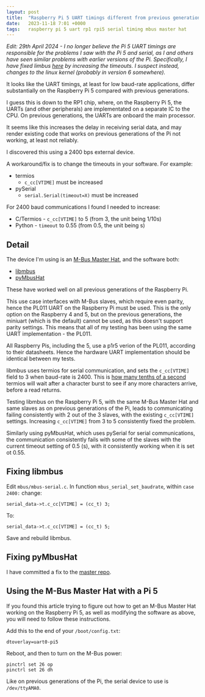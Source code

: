 ```yaml
---
layout: post
title:  "Raspberry Pi 5 UART timings different from previous generations"
date:   2023-11-18 7:01 +0000
tags:   raspberry pi 5 uart rp1 rpi5 serial timing mbus master hat
---
```


*Edit: 29th April 2024 - I no longer believe the Pi 5 UART timings are responsible for the problems I saw with the Pi 5 and serial, as I and others have seen similar problems with earlier versions of the Pi.  Specifically, I have fixed limbus [here](github.com/piersfinlayson/libmbus) by increasing the timeouts.  I suspect instead, changes to the linux kernel (probably in version 6 somewhere).*

It looks like the UART timings, at least for low baud-rate applications, differ substantially on the Raspberry Pi 5 compared with previous generations.

I guess this is down to the RP1 chip, where, on the Raspberry Pi 5, the UARTs (and other peripherals) are implementated on a separate IC to the CPU.  On previous generations, the UARTs are onboard the main processor.

It seems like this increases the delay in receiving serial data, and may render existing code that works on previous generations of the Pi not working, at least not reliably.

I discovered this using a 2400 bps external device.

A workaround/fix is to change the timeouts in your software.  For example:

* termios
  * ```c_cc[VTIME]``` must be increased
* pySerial
  * ```serial.Serial(timeout=X)``` must be increased

For 2400 baud communications I found I needed to increase:
* C/Termios - ```c_cc[VTIME]``` to 5 (from 3, the unit being 1/10s)
* Python - ```timeout``` to 0.55 (from 0.5, the unit being s)

## Detail

The device I'm using is an [M-Bus Master Hat](https://www.packom.net/product/m-bus-master-hat/), and the software both:
* [libmbus](https://github.com/rscada/libmbus)
* [pyMbusHat](https://github.com/packom/pyMbusHat)

These have worked well on all previous generations of the Raspberry Pi.

This use case interfaces with M-Bus slaves, which require even parity, hence the PL011 UART on the Raspberry Pi must be used.  This is the only option on the Raspberry 4 and 5, but on the previous generations, the miniuart (which is the default) cannot be used, as this doesn't support parity settings.  This means that all of my testing has been using the same UART implementation - the PL011.

All Raspberry Pis, including the 5, use a p1r5 verion of the PL011, according to their datasheets.  Hence the hardware UART implementation should be identical between my tests.

libmbus uses termios for serial communication, and sets the ```c_cc[VTIME]``` field to 3 when baud-rate is 2400.  This is [how many tenths of a second](http://unixwiz.net/techtips/termios-vmin-vtime.html) termios will wait after a character burst to see if any more characters arrive, before a read returns.

Testing libmbus on the Raspberry Pi 5, with the same M-Bus Master Hat and same slaves as on previous generations of the Pi, leads to communicating failing consistently with 2 out of the 3 slaves, with the existing ```c_cc[VTIME]``` settings.  Increasing ```c_cc[VTIME]``` from 3 to 5 consistently fixed the problem.

Similarly using pyMbusHat, which uses pySerial for serial communications, the communication consistently fails with some of the slaves with the current timeout setting of 0.5 (s), with it consistently working when it is set ot 0.55.

## Fixing libmbus

Edit ```mbus/mbus-serial.c```.  In function ```mbus_serial_set_baudrate```, within ```case 2400:``` change:
```
serial_data->t.c_cc[VTIME] = (cc_t) 3;
```
To:
```
serial_data->t.c_cc[VTIME] = (cc_t) 5;
```

Save and rebuild libmbus.

## Fixing pyMbusHat

I have committed a fix to the [master repo](https://github.com/packom/pyMbusHat).

## Using the M-Bus Master Hat with a Pi 5

If you found this article trying to figure out how to get an M-Bus Master Hat working on the Raspberry Pi 5, as well as modifying the software as above, you will need to follow these instructions.

Add this to the end of your ```/boot/config.txt```:
```
dtoverlay=uart0-pi5
```

Reboot, and then to turn on the M-Bus power:
```
pinctrl set 26 op
pinctrl set 26 dh
```

Like on previous generations of the Pi, the serial device to use is ```/dev/ttyAMA0```.